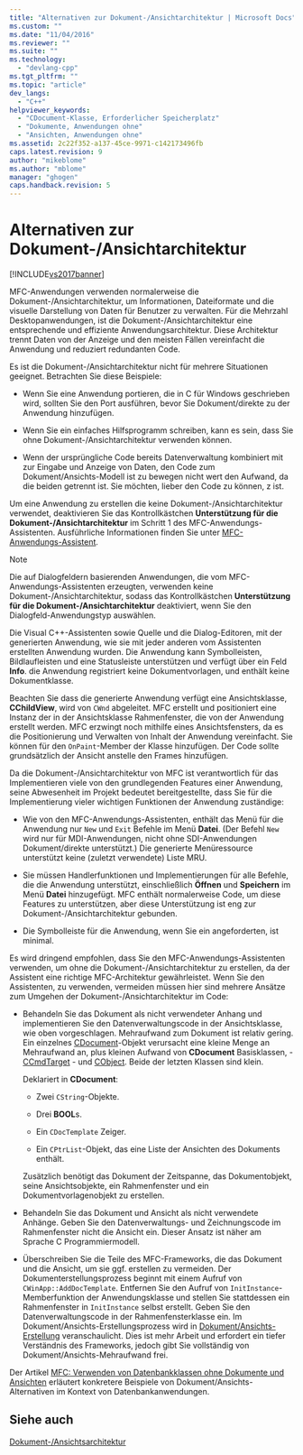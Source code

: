 ```yaml
---
title: "Alternativen zur Dokument-/Ansichtarchitektur | Microsoft Docs"
ms.custom: ""
ms.date: "11/04/2016"
ms.reviewer: ""
ms.suite: ""
ms.technology: 
  - "devlang-cpp"
ms.tgt_pltfrm: ""
ms.topic: "article"
dev_langs: 
  - "C++"
helpviewer_keywords: 
  - "CDocument-Klasse, Erforderlicher Speicherplatz"
  - "Dokumente, Anwendungen ohne"
  - "Ansichten, Anwendungen ohne"
ms.assetid: 2c22f352-a137-45ce-9971-c142173496fb
caps.latest.revision: 9
author: "mikeblome"
ms.author: "mblome"
manager: "ghogen"
caps.handback.revision: 5
---
```

# Alternativen zur Dokument-/Ansichtarchitektur
[!INCLUDE[vs2017banner](../assembler/inline/includes/vs2017banner.md)]

MFC\-Anwendungen verwenden normalerweise die Dokument\-\/Ansichtarchitektur, um Informationen, Dateiformate und die visuelle Darstellung von Daten für Benutzer zu verwalten.  Für die Mehrzahl Desktopanwendungen, ist die Dokument\-\/Ansichtarchitektur eine entsprechende und effiziente Anwendungsarchitektur.  Diese Architektur trennt Daten von der Anzeige und den meisten Fällen vereinfacht die Anwendung und reduziert redundanten Code.  
  
 Es ist die Dokument\-\/Ansichtarchitektur nicht für mehrere Situationen geeignet.  Betrachten Sie diese Beispiele:  
  
-   Wenn Sie eine Anwendung portieren, die in C für Windows geschrieben wird, sollten Sie den Port ausführen, bevor Sie Dokument\/direkte zu der Anwendung hinzufügen.  
  
-   Wenn Sie ein einfaches Hilfsprogramm schreiben, kann es sein, dass Sie ohne Dokument\-\/Ansichtarchitektur verwenden können.  
  
-   Wenn der ursprüngliche Code bereits Datenverwaltung kombiniert mit zur Eingabe und Anzeige von Daten, den Code zum Dokument\/Ansichts\-Modell ist zu bewegen nicht wert den Aufwand, da die beiden getrennt ist.  Sie möchten, lieber den Code zu können, z ist.  
  
 Um eine Anwendung zu erstellen die keine Dokument\-\/Ansichtarchitektur verwendet, deaktivieren Sie das Kontrollkästchen **Unterstützung für die Dokument\-\/Ansichtarchitektur** im Schritt 1 des MFC\-Anwendungs\-Assistenten.  Ausführliche Informationen finden Sie unter [MFC\-Anwendungs\-Assistent](../mfc/reference/mfc-application-wizard.md).  
  
> [!NOTE]
>  Die auf Dialogfeldern basierenden Anwendungen, die vom MFC\-Anwendungs\-Assistenten erzeugten, verwenden keine Dokument\-\/Ansichtarchitektur, sodass das Kontrollkästchen **Unterstützung für die Dokument\-\/Ansichtarchitektur** deaktiviert, wenn Sie den Dialogfeld\-Anwendungstyp auswählen.  
  
 Die Visual C\+\+\-Assistenten sowie Quelle und die Dialog\-Editoren, mit der generierten Anwendung, wie sie mit jeder anderen vom Assistenten erstellten Anwendung wurden.  Die Anwendung kann Symbolleisten, Bildlaufleisten und eine Statusleiste unterstützen und verfügt über ein Feld **Info**.  die Anwendung registriert keine Dokumentvorlagen, und enthält keine Dokumentklasse.  
  
 Beachten Sie dass die generierte Anwendung verfügt eine Ansichtsklasse, **CChildView**, wird von `CWnd` abgeleitet.  MFC erstellt und positioniert eine Instanz der in der Ansichtsklasse Rahmenfenster, die von der Anwendung erstellt werden.  MFC erzwingt noch mithilfe eines Ansichtsfensters, da es die Positionierung und Verwalten von Inhalt der Anwendung vereinfacht.  Sie können für den `OnPaint`\-Member der Klasse hinzufügen.  Der Code sollte grundsätzlich der Ansicht anstelle den Frames hinzufügen.  
  
 Da die Dokument\-\/Ansichtarchitektur von MFC ist verantwortlich für das Implementieren viele von den grundlegenden Features einer Anwendung, seine Abwesenheit im Projekt bedeutet bereitgestellte, dass Sie für die Implementierung vieler wichtigen Funktionen der Anwendung zuständige:  
  
-   Wie von den MFC\-Anwendungs\-Assistenten, enthält das Menü für die Anwendung nur `New` und `Exit` Befehle im Menü **Datei**. \(Der Befehl `New` wird nur für MDI\-Anwendungen, nicht ohne SDI\-Anwendungen Dokument\/direkte unterstützt.\) Die generierte Menüressource unterstützt keine \(zuletzt verwendete\) Liste MRU.  
  
-   Sie müssen Handlerfunktionen und Implementierungen für alle Befehle, die die Anwendung unterstützt, einschließlich **Öffnen** und **Speichern** im Menü **Datei** hinzugefügt.  MFC enthält normalerweise Code, um diese Features zu unterstützen, aber diese Unterstützung ist eng zur Dokument\-\/Ansichtarchitektur gebunden.  
  
-   Die Symbolleiste für die Anwendung, wenn Sie ein angeforderten, ist minimal.  
  
 Es wird dringend empfohlen, dass Sie den MFC\-Anwendungs\-Assistenten verwenden, um ohne die Dokument\-\/Ansichtarchitektur zu erstellen, da der Assistent eine richtige MFC\-Architektur gewährleistet.  Wenn Sie den Assistenten, zu verwenden, vermeiden müssen hier sind mehrere Ansätze zum Umgehen der Dokument\-\/Ansichtarchitektur im Code:  
  
-   Behandeln Sie das Dokument als nicht verwendeter Anhang und implementieren Sie den Datenverwaltungscode in der Ansichtsklasse, wie oben vorgeschlagen.  Mehraufwand zum Dokument ist relativ gering.  Ein einzelnes [CDocument](../mfc/reference/cdocument-class.md)\-Objekt verursacht eine kleine Menge an Mehraufwand an, plus kleinen Aufwand von **CDocument** Basisklassen, \- [CCmdTarget](../mfc/reference/ccmdtarget-class.md) \- und [CObject](../mfc/reference/cobject-class.md).  Beide der letzten Klassen sind klein.  
  
     Deklariert in **CDocument**:  
  
    -   Zwei `CString`\-Objekte.  
  
    -   Drei **BOOL**s.  
  
    -   Ein `CDocTemplate` Zeiger.  
  
    -   Ein `CPtrList`\-Objekt, das eine Liste der Ansichten des Dokuments enthält.  
  
     Zusätzlich benötigt das Dokument der Zeitspanne, das Dokumentobjekt, seine Ansichtsobjekte, ein Rahmenfenster und ein Dokumentvorlagenobjekt zu erstellen.  
  
-   Behandeln Sie das Dokument und Ansicht als nicht verwendete Anhänge.  Geben Sie den Datenverwaltungs\- und Zeichnungscode im Rahmenfenster nicht die Ansicht ein.  Dieser Ansatz ist näher am Sprache C Programmiermodell.  
  
-   Überschreiben Sie die Teile des MFC\-Frameworks, die das Dokument und die Ansicht, um sie ggf. erstellen zu vermeiden.  Der Dokumenterstellungsprozess beginnt mit einem Aufruf von `CWinApp::AddDocTemplate`.  Entfernen Sie den Aufruf von `InitInstance`\-Memberfunktion der Anwendungsklasse und stellen Sie stattdessen ein Rahmenfenster in `InitInstance` selbst erstellt.  Geben Sie den Datenverwaltungscode in der Rahmenfensterklasse ein.  Im Dokument\/Ansichts\-Erstellungsprozess wird in [Dokument\/Ansichts\-Erstellung](../mfc/document-view-creation.md) veranschaulicht.  Dies ist mehr Arbeit und erfordert ein tiefer Verständnis des Frameworks, jedoch gibt Sie vollständig von Dokument\/Ansichts\-Mehraufwand frei.  
  
 Der Artikel [MFC: Verwenden von Datenbankklassen ohne Dokumente und Ansichten](../data/mfc-using-database-classes-without-documents-and-views.md) erläutert konkretere Beispiele von Dokument\/Ansichts\-Alternativen im Kontext von Datenbankanwendungen.  
  
## Siehe auch  
 [Dokument\-\/Ansichtsarchitektur](../mfc/document-view-architecture.md)